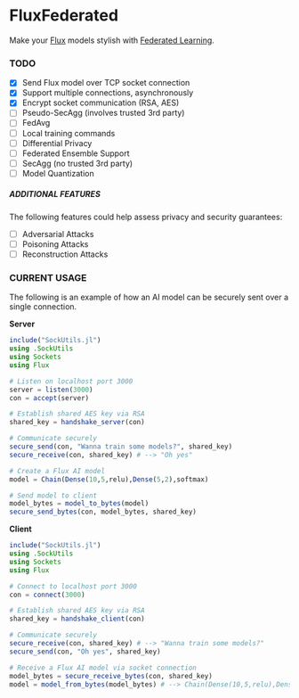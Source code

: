 # FluxFederated

Make your [Flux](https://fluxml.ai/) models stylish with [Federated Learning](https://ai.googleblog.com/2017/04/federated-learning-collaborative.html).


### TODO

- [X] Send Flux model over TCP socket connection
- [X] Support multiple connections, asynchronously
- [X] Encrypt socket communication (RSA, AES)
- [ ] Pseudo-SecAgg (involves trusted 3rd party)
- [ ] FedAvg
- [ ] Local training commands
- [ ] Differential Privacy
- [ ] Federated Ensemble Support
- [ ] SecAgg (no trusted 3rd party)
- [ ] Model Quantization

##### ADDITIONAL FEATURES

The following features could help assess privacy and security guarantees:

- [ ] Adversarial Attacks
- [ ] Poisoning Attacks
- [ ] Reconstruction Attacks

### CURRENT USAGE

The following is an example of how an AI model can be securely sent over a single connection.

**Server**

```julia
include("SockUtils.jl")
using .SockUtils
using Sockets
using Flux

# Listen on localhost port 3000
server = listen(3000)
con = accept(server)

# Establish shared AES key via RSA
shared_key = handshake_server(con)

# Communicate securely
secure_send(con, "Wanna train some models?", shared_key)
secure_receive(con, shared_key) # --> "Oh yes"

# Create a Flux AI model
model = Chain(Dense(10,5,relu),Dense(5,2),softmax)

# Send model to client
model_bytes = model_to_bytes(model)
secure_send_bytes(con, model_bytes, shared_key)

```

**Client**
```julia
include("SockUtils.jl")
using .SockUtils
using Sockets
using Flux

# Connect to localhost port 3000
con = connect(3000)

# Establish shared AES key via RSA
shared_key = handshake_client(con)

# Communicate securely
secure_receive(con, shared_key) # --> "Wanna train some models?"
secure_send(con, "Oh yes", shared_key)

# Receive a Flux AI model via socket connection
model_bytes = secure_receive_bytes(con, shared_key)
model = model_from_bytes(model_bytes) # --> Chain(Dense(10,5,relu),Dense(5,2),softmax)
```
